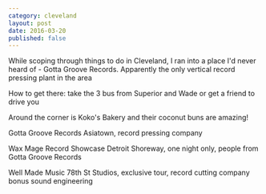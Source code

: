 ```yaml
---
category: cleveland
layout: post
date: 2016-03-20
published: false
---
```


While scoping through things to do in Cleveland, I ran into a place I'd never heard of - Gotta Groove Records. Apparently the only vertical record pressing plant in the area

How to get there: 
take the 3 bus from Superior and Wade 
or get a friend to drive you

Around the corner is Koko's Bakery and their coconut buns are amazing!

Gotta Groove Records
Asiatown, record pressing company

Wax Mage Record Showcase
Detroit Shoreway, one night only, people from Gotta Groove Records

Well Made Music
78th St Studios, exclusive tour, record cutting company
bonus sound engineering
